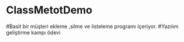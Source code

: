 # ClassMetotDemo
#Basit bir müşteri ekleme ,silme ve listeleme programı içeriyor. #Yazılım geliştirme kampı ödevi
